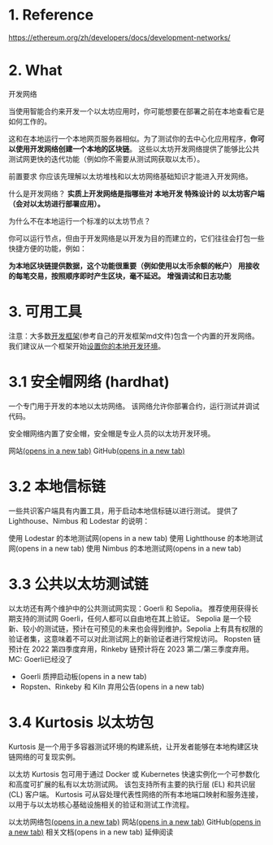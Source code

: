 # 1. Reference
https://ethereum.org/zh/developers/docs/development-networks/


# 2. What

开发网络

当使用智能合约来开发一个以太坊应用时，你可能想要在部署之前在本地查看它是如何工作的。

这和在本地运行一个本地网页服务器相似。为了测试你的去中心化应用程序，**你可以使用开发网络创建一个本地的区块链**。 这些以太坊开发网络提供了能够比公共测试网更快的迭代功能（例如你不需要从测试网获取以太币）。

前置要求
你应该先理解以太坊堆栈和以太坊网络基础知识才能进入开发网络。

什么是开发网络？
**实质上开发网络是指哪些对 本地开发 特殊设计的 以太坊客户端（会对以太坊进行部署应用）。**

为什么不在本地运行一个标准的以太坊节点？

你可以运行节点，但由于开发网络是以开发为目的而建立的，它们往往会打包一些快捷方便的功能，例如：

**为本地区块链提供数据，这个功能很重要（例如使用以太币余额的帐户）**
**用接收的每笔交易，按照顺序即时产生区块，毫不延迟。**
**增强调试和日志功能**


# 3. 可用工具

注意：大多数[开发框架](https://ethereum.org/zh/developers/docs/frameworks/)(参考自己的开发框架md文件)包含一个内置的开发网络。 我们建议从一个框架开始[设置你的本地开发环境](https://ethereum.org/zh/developers/local-environment/)。

# 3.1 安全帽网络 (hardhat)
一个专门用于开发的本地以太坊网络。 该网络允许你部署合约，运行测试并调试代码。

安全帽网络内置了安全帽，安全帽是专业人员的以太坊开发环境。

网站[(opens in a new tab)](https://hardhat.org/)
GitHub[(opens in a new tab)](https://github.com/nomiclabs/hardhat)

# 3.2 本地信标链
一些共识客户端具有内置工具，用于启动本地信标链以进行测试。 提供了 Lighthouse、Nimbus 和 Lodestar 的说明：

使用 Lodestar 的本地测试网(opens in a new tab)
使用 Lightthouse 的本地测试网(opens in a new tab)
使用 Nimbus 的本地测试网(opens in a new tab)

# 3.3 公共以太坊测试链
以太坊还有两个维护中的公共测试网实现：Goerli 和 Sepolia。 推荐使用获得长期支持的测试网 Goerli，任何人都可以自由地在其上验证。 Sepolia 是一个较新、较小的测试链，预计在可预见的未来也会得到维护。Sepolia 上有具有权限的验证者集，这意味着不可以对此测试网上的新验证者进行常规访问。 Ropsten 链预计在 2022 第四季度弃用，Rinkeby 链预计将在 2023 第二/第三季度弃用。
MC: Goerli已经没了

- Goerli 质押启动板(opens in a new tab)
- Ropsten、Rinkeby 和 Kiln 弃用公告(opens in a new tab)

# 3.4 Kurtosis 以太坊包
Kurtosis 是一个用于多容器测试环境的构建系统，让开发者能够在本地构建区块链网络的可复现实例。

以太坊 Kurtosis 包可用于通过 Docker 或 Kubernetes 快速实例化一个可参数化和高度可扩展的私有以太坊测试网。 该包支持所有主要的执行层 (EL) 和共识层 (CL) 客户端。 Kurtosis 可从容处理代表性网络的所有本地端口映射和服务连接，以用于与以太坊核心基础设施相关的验证和测试工作流程。

以太坊网络包[(opens in a new tab)](https://github.com/kurtosis-tech/ethereum-package)
网站[(opens in a new tab)](https://www.kurtosis.com/)
GitHub[(opens in a new tab)](https://github.com/kurtosis-tech/kurtosis)
相关文档(opens in a new tab)
延伸阅读



